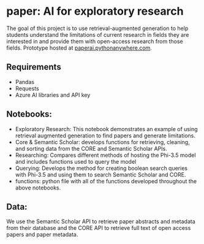 # paper: AI for exploratory research

The goal of this project is to use retrieval-augmented generation to help students understand the limitations of current research in fields they are interested in and provide them with open-access research from those fields. Prototype hosted at [paperai.pythonanywhere.com](paperai.pythonanywhere.com).

## Requirements

- Pandas
- Requests
- Azure AI libraries and API key

## Notebooks:

- Exploratory Research: This notebook demonstrates an example of using retrieval augmented generation to find papers and generate limitations.
- Core & Semantic Scholar: develops functions for retrieving, cleaning, and sorting data from the CORE and Semantic Scholar APIs.
- Researching: Compares different methods of hosting the Phi-3.5 model and includes functions used to query the model
- Querying: Develops the method for creating boolean search queries with Phi-3.5 and using them to search Semantic Scholar and CORE.
- functions: python file with all of the functions developed throughout the above notebooks.

## Data:

We use the Semantic Scholar API to retrieve paper abstracts and metadata from their database and the CORE API to retrieve full text of open access papers and paper metadata.
